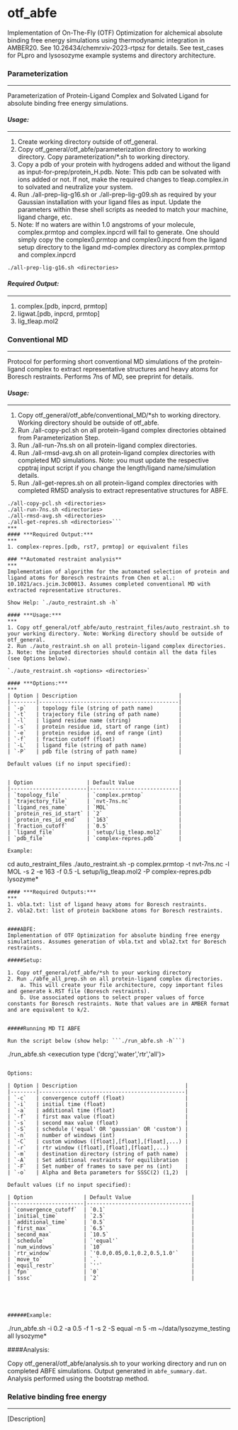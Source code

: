# otf_abfe

Implementation of On-The-Fly (OTF) Optimization for alchemical absolute binding free energy simulations using thermodynamic integration in AMBER20. See 10.26434/chemrxiv-2023-rtpsz for details.
See test_cases for PLpro and lysosozyme example systems and directory architecture.

### **Parameterization**
***
Parameterization of Protein-Ligand Complex and Solvated Ligand for absolute binding free energy simulations.

#### ***Usage:***
***
1. Create working directory outside of otf_general.
2. Copy otf_general/otf_abfe/parameterization directory to working directory. Copy parameterization/*.sh to working directory.
3. Copy a pdb of your protein with hydrogens added and without the ligand as input-for-prep/protein_H.pdb. Note: This pdb can be solvated with ions added or not. If not, make the required changes to tleap.complex.in to solvated and neutralize your system.
4. Run ./all-prep-lig-g16.sh or ./all-prep-lig-g09.sh as required by your Gaussian installation with your ligand files as input. Update the parameters within these shell scripts as needed to match your machine, ligand charge, etc.
5. Note: If no waters are within 1.0 angstroms of your molecule, complex.prmtop and complex.inpcrd will fail to generate. One should simply copy the complex0.prmtop and complex0.inpcrd from the ligand setup directory to the ligand md-complex directory as complex.prmtop and complex.inpcrd


`./all-prep-lig-g16.sh <directories>` 


#### ***Required Output:***
***
1. complex.[pdb, inpcrd, prmtop]
2. ligwat.[pdb, inpcrd, prmtop]
3. lig_tleap.mol2

### **Conventional MD**
***
Protocol for performing short conventional MD simulations of the protein-ligand complex to extract representative structures and heavy atoms for Boresch restraints. Performs 7ns of MD, see preprint for details.

#### ***Usage:***
***
1. Copy otf_general/otf_abfe/conventional_MD/*sh to working directory. Working directory should be outside of otf_abfe.
2. Run ./all-copy-pcl.sh on all protein-ligand complex directories obtained from Parameterization Step.
3. Run ./all-run-7ns.sh on all protein-ligand complex directories.
4. Run ./all-rmsd-avg.sh on all protein-ligand complex directories with completed MD simulations. Note: you must update the respective cpptraj input script if you change the length/ligand name/simulation details.
5. Run ./all-get-repres.sh on all protein-ligand complex directories with completed RMSD analysis to extract representative structures for ABFE. 
```
./all-copy-pcl.sh <directories>
./all-run-7ns.sh <directories>
./all-rmsd-avg.sh <directories>
./all-get-repres.sh <directories>```
***
#### ***Required Output:***
***
1. complex-repres.[pdb, rst7, prmtop] or equivalent files

### **Automated restraint analysis**
***
Implementation of algorithm for the automated selection of protein and ligand atoms for Boresch restraints from Chen et al.: 10.1021/acs.jcim.3c00013. Assumes completed conventional MD with extracted representative structures.

Show Help: `./auto_restraint.sh -h`

#### ***Usage:***
***
1. Copy otf_general/otf_abfe/auto_restraint_files/auto_restraint.sh to your working directory. Note: Working directory should be outside of otf_general.
2. Run ./auto_restraint.sh on all protein-ligand complex directories.
3. Note: the inputed directories should contain all the data files (see Options below).

`./auto_restraint.sh <options> <directories>`

#### ***Options:***
***
| Option | Description                                |
|--------|--------------------------------------------|
| `-p`   | topology file (string of path name)        |
| `-t`   | trajectory file (string of path name)      |
| `-l`   | ligand residue name (string)               |
| `-s`   | protein residue id, start of range (int)   |
| `-e`   | protein residue id, end of range (int)     |
| `-f`   | fraction cutoff (float)                    |
| `-L`   | ligand file (string of path name)          |
| `-P`   | pdb file (string of path name)             |

Default values (if no input specified):


| Option                 | Default Value              |
|------------------------|----------------------------|
| `topology_file`        | `complex.prmtop`           |
| `trajectory_file`      | `nvt-7ns.nc`               |
| `ligand_res_name`      | `MOL`                      |
| `protein_res_id_start` | `2`                        |
| `protein_res_id_end`   | `163`                      |
| `fraction_cutoff`      | `0.5`                      |
| `ligand_file`          | `setup/lig_tleap.mol2`     |
| `pdb_file`             | `complex-repres.pdb`       |

Example:
```
cd auto_restraint_files
./auto_restraint.sh -p complex.prmtop -t nvt-7ns.nc -l MOL -s 2 -e 163 -f 0.5 -L setup/lig_tleap.mol2 -P complex-repres.pdb lysozyme*

```
#### ***Required Outputs:***
***
1. vbla.txt: list of ligand heavy atoms for Boresch restraints.
2. vbla2.txt: list of protein backbone atoms for Boresch restraints.


####ABFE:
Implementation of OTF Optimization for absolute binding free energy simulations. Assumes generation of vbla.txt and vbla2.txt for Boresch restraints.

#####Setup:

1. Copy otf_general/otf_abfe/*sh to your working directory
2. Run ./abfe_all_prep.sh on all protein-ligand complex directories.
	a. This will create your file architecture, copy important files and generate k.RST file (Boresch restraints).
	b. Use associated options to select proper values of force constants for Boresch restraints. Note that values are in AMBER format and are equivalent to k/2.


#####Running MD TI ABFE

Run the script below (show help: ```./run_abfe.sh -h```)

```
./run_abfe.sh <options> <execution type ('dcrg','water','rtr','all')> <data directories>
```

Options:

| Option | Description                                  |
|--------|----------------------------------------------|
| `-c`   | convergence cutoff (float)                   |
| `-i`   | initial time (float)                         |
| `-a`   | additional time (float)                      |
| `-f`   | first max value (float)                      |
| `-s`   | second max value (float)                     |
| `-S`   | schedule ('equal' OR 'gaussian' OR 'custom') |
| `-n`   | number of windows (int)                      |
| `-C`   | custom windows ([float],[float],[float],...) |
| `-r`   | rtr window ([float],[float],[float],...)     |
| `-m`   | destination directory (string of path name)  |
| `-A`   | Set additional restraints for equilibration  |
| `-F`   | Set number of frames to save per ns (int)    |
| `-o`   | Alpha and Beta parameters for SSSC(2) (1,2)  |

Default values (if no input specified):

| Option                | Default Value                   |
|-----------------------|---------------------------------|
| `convergence_cutoff`  | `0.1`                           |
| `initial_time`        | `2.5`                           |
| `additional_time`     | `0.5`                           |
| `first_max`           | `6.5`                           |
| `second_max`          | `10.5`                          |
| `schedule`            | `'equal'`                       |
| `num_windows`         | `10`                            |
| `rtr_window`          | `'0.0,0.05,0.1,0.2,0.5,1.0'`    |
| `move_to`             | `.`                             |
| `equil_restr`         | `''`                            |
| `fpn`                 | `0`                             |
| `sssc`                | `2`                             |





######Example:
```
./run_abfe.sh -i 0.2 -a 0.5 -f 1 -s 2 -S equal -n 5 -m ~/data/lysozyme_testing all lysozyme*


####Analysis:

Copy otf_general/otf_abfe/analysis.sh to your working directory and run on completed ABFE simulations. Output generated in `abfe_summary.dat`.
Analysis performed using the bootstrap method. 

### **Relative binding free energy**
***
[Description]

## 

